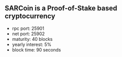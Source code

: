 SARCoin is a Proof-of-Stake based cryptocurrency
------------------------------------------------

* rpc port: 25901
* net port: 25902
* maturity: 40 blocks
* yearly interest: 5%
* block time: 90 seconds



